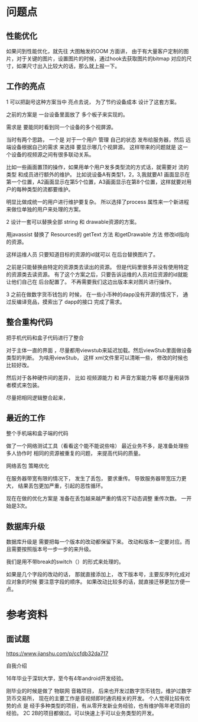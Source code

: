# 问题点

## 性能优化

如果问到性能优化，就先往 大图触发的OOM 方面讲， 
由于有大量客户定制的图片，对于关键的图片，设置图片的时候，通过hook去获取图片的bitmap 对应的尺寸，如果尺寸出入比较大的话，那么就上报一下。



## 工作的亮点



1 可以把副号这种方案当中 亮点去说，
为了节约设备成本 设计了这套方案。





之前的方案是 一台设备里面放了 多个板子来实现的。

需求是 要能同时看到同一个设备的多个视屏源。

当时有两个思路， 
一个是    对于一个用户 管理 自己的状态 发布给服务器，然后 远端设备根据自己的需求 来选择 要显示哪几个视屏源。
这样带来的问题就是  这一个设备的视频源之间有很多联动关系。

比如一些画面置顶的操作，如果用单个用户发多类型流的方式话，就需要对 流的类型 和成员进行额外的维护。
比如说设备A有类型1，2，3,我就要A1 画面显示在第一个位置，A2画面显示在第5个位置，A3画面显示在第8个位置，这样就要对用户的每种类型的流都要维护。

明显比做成统一的用户进行维护要复杂。
所以选择了process 属性来一个新进程 来做位单独的用户来处理的方案。





2  设计一套可以替换全部 string 和 drawable资源的方案。

用javassist 替换了 Resources的 getText 方法 和getDrawable 方法
修改id指向的资源。

这样运维人员 只要知道目标的资源的id就可以 在后台替换图片了。

之前是只能替换由特定的资源类去读出的资源。
但是代码里很多并没有使用特定的资源类去读资源。
有了这个方案之后，只要告诉运维的人员对应资源的id就能让他们自己在
后台配置了。
不再需要我们这边出版本来对图片进行操作。

3 
之前在做数字货币钱包的 时候，  在一些小币种的dapp没有开源的情况下， 通过反编译竞品，摸索出了 dapp的接口 完成了需求。

## 整合重构代码

把手机代码和盒子代码进行了整合

对于主体一直的界面 ，尽量都用viewstub来延迟加载。然后viewStub里面做设备类型的判断。
为啥用viewStub， 这样 xml文件里可以清晰一些， 修改的时候也比较好改。

然后对于各种硬件间的差异， 比如 视频源能力 和 声音方案能力等 都尽量用装饰者模式来包装。

尽量把相同逻辑整合起来，



## 最近的工作

整个手机端和盒子端的代码

做了一个网络测试工具（看看这个能不能说些啥）
最近业务不多，是准备处理些多人协作时 相同的资源被重复的问题， 来提高代码的质量。



网络丢包 策略优化

在服务器带宽有限的情况下， 发生了丢包， 要求重传。
导致服务器带宽压力更大， 结果丢包更加严重，引起的恶性循环。

现在在做的优化方案是 准备在丢包越来越严重的情况下动态调整 重传次数。 一开始是3次。







## 数据库升级

数据库升级是 需要把每一个版本的改动都保留下来。
改动和版本一定要对应。而且需要按照版本号一步一步的来升级。

我们是用不带break的switch（）的形式来处理的。



如果是几个字段的改动的话， 那就直接添加上， 改下版本号，主要反序列化成对应对象的时候 要注意字段的顺序。
如果改动比较多的话，就直接迁移更加方便一点。

# 参考资料

## 面试题

https://www.jianshu.com/p/ccfdb32da717











自我介绍

16年毕业于深圳大学，至今有4年android开发经验。

刚毕业的时候是做了 物联网 音箱项目， 后来也开发过数字货币钱包，维护过数字货币交易所， 现在的主要工作是音视频即时通讯相关的开发。
个人觉得比较有优势的点 是 经手多种类型的项目，有从零开发新业务经验，也有维护陈年老项目的经验。
2C  2B的项目都做过。可以快速上手可以业务类型的开发。